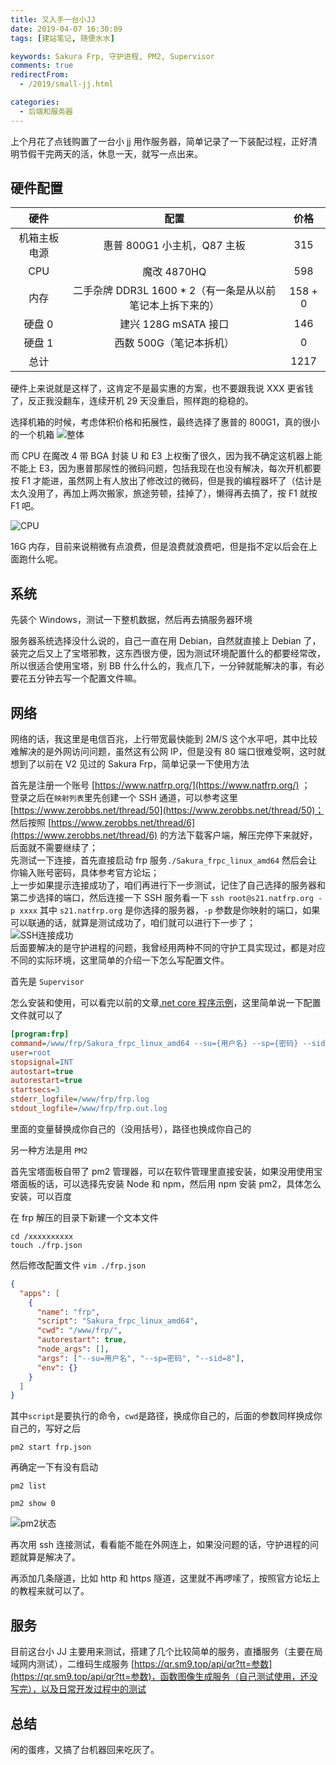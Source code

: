 ```yaml
---
title: 又入手一台小JJ
date: 2019-04-07 16:30:09
tags: [建站笔记, 随便水水]

keywords: Sakura Frp, 守护进程, PM2, Supervisor
comments: true
redirectFrom:
  - /2019/small-jj.html

categories:
  - 后端和服务器
---
```


上个月花了点钱购置了一台小 jj 用作服务器，简单记录了一下装配过程，正好清明节假干完两天的活，休息一天，就写一点出来。

<!-- more -->

## 硬件配置

|     硬件     |                            配置                            |  价格   |
| :----------: | :--------------------------------------------------------: | :-----: |
| 机箱主板电源 |                惠普 800G1 小主机，Q87 主板                 |   315   |
|     CPU      |                        魔改 4870HQ                         |   598   |
|     内存     | 二手杂牌 DDR3L 1600 \* 2（有一条是从以前笔记本上拆下来的） | 158 + 0 |
|    硬盘 0    |                    建兴 128G mSATA 接口                    |   146   |
|    硬盘 1    |                  西数 500G（笔记本拆机）                   |    0    |
|     总计     |                                                            |  1217   |

硬件上来说就是这样了，这肯定不是最实惠的方案，也不要跟我说 XXX 更省钱了，反正我没翻车，连续开机 29 天没重启，照样跑的稳稳的。

选择机箱的时候，考虑体积价格和拓展性，最终选择了惠普的 800G1，真的很小的一个机箱
![整体](https://s2.ax1x.com/2019/04/07/AhyDqf.jpg)

而 CPU 在魔改 4 带 BGA 封装 U 和 E3 上权衡了很久，因为我不确定这机器上能不能上 E3，因为惠普那尿性的微码问题，包括我现在也没有解决，每次开机都要按 F1 才能进，虽然网上有人放出了修改过的微码，但是我的编程器坏了（估计是太久没用了，再加上两次搬家，旅途劳顿，挂掉了），懒得再去搞了，按 F1 就按 F1 吧。

![CPU](https://s2.ax1x.com/2019/04/07/AhyBsP.jpg)

16G 内存，目前来说稍微有点浪费，但是浪费就浪费吧，但是指不定以后会在上面跑什么呢。

## 系统

先装个 Windows，测试一下整机数据，然后再去搞服务器环境

服务器系统选择没什么说的，自己一直在用 Debian，自然就直接上 Debian 了，装完之后又上了宝塔邪教，这东西很方便，因为测试环境配置什么的都要经常改，所以很适合使用宝塔，别 BB 什么什么的，我点几下，一分钟就能解决的事，有必要花五分钟去写一个配置文件嘛。

## 网络

网络的话，我这里是电信百兆，上行带宽最快能到 2M/S 这个水平吧，其中比较难解决的是外网访问问题，虽然这有公网 IP，但是没有 80 端口很难受啊，这时就想到了以前在 V2 见过的 Sakura Frp，简单记录一下使用方法

首先是注册一个账号 [https://www.natfrp.org/](https://www.natfrp.org/) ；  
登录之后在`映射列表`里先创建一个 SSH 通道，可以参考这里[https://www.zerobbs.net/thread/50](https://www.zerobbs.net/thread/50)；  
然后按照 [https://www.zerobbs.net/thread/6](https://www.zerobbs.net/thread/6) 的方法下载客户端，解压完停下来就好，后面就不需要继续了；  
先测试一下连接，首先直接启动 frp 服务`./Sakura_frpc_linux_amd64` 然后会让你输入账号密码，具体参考官方论坛；  
上一步如果提示连接成功了，咱们再进行下一步测试，记住了自己选择的服务器和第二步选择的端口，然后连接一下 SSH 服务看一下 `ssh root@s21.natfrp.org -p xxxx` 其中 `s21.natfrp.org` 是你选择的服务器，`-p` 参数是你映射的端口，如果可以联通的话，就算是测试成功了，咱们就可以进行下一步了；  
![SSH连接成功](https://s2.ax1x.com/2019/04/07/AhUbPx.png)  
后面要解决的是守护进程的问题，我曾经用两种不同的守护工具实现过，都是对应不同的实际环境，这里简单的介绍一下怎么写配置文件。

首先是 `Supervisor`

怎么安装和使用，可以看完以前的文章[.net core 程序示例](/2018/run-dotnetcore.html)，这里简单说一下配置文件就可以了

```ini
[program:frp]
command=/www/frp/Sakura_frpc_linux_amd64 --su={用户名} --sp={密码} --sid={前面命令行启动时候的编号}
user=root
stopsignal=INT
autostart=true
autorestart=true
startsecs=3
stderr_logfile=/www/frp/frp.log
stdout_logfile=/www/frp/frp.out.log
```

里面的变量替换成你自己的（没用括号），路径也换成你自己的

另一种方法是用 `PM2`

首先宝塔面板自带了 pm2 管理器，可以在软件管理里直接安装，如果没用使用宝塔面板的话，可以选择先安装 Node 和 npm，然后用 npm 安装 pm2，具体怎么安装，可以百度

在 frp 解压的目录下新建一个文本文件

```
cd /xxxxxxxxxx
touch ./frp.json
```

然后修改配置文件 `vim ./frp.json`

```json
{
  "apps": [
    {
      "name": "frp",
      "script": "Sakura_frpc_linux_amd64",
      "cwd": "/www/frp/",
      "autorestart": true,
      "node_args": [],
      "args": ["--su=用户名", "--sp=密码", "--sid=8"],
      "env": {}
    }
  ]
}
```

其中`script`是要执行的命令，`cwd`是路径，换成你自己的，后面的参数同样换成你自己的，写好之后

```
pm2 start frp.json
```

再确定一下有没有启动

```
pm2 list

pm2 show 0
```

![pm2状态](https://s2.ax1x.com/2019/04/07/AhDPv6.png)

再次用 ssh 连接测试，看看能不能在外网连上，如果没问题的话，守护进程的问题就算是解决了。

再添加几条隧道，比如 http 和 https 隧道，这里就不再啰嗦了，按照官方论坛上的教程来就可以了。

## 服务

目前这台小 JJ 主要用来测试，搭建了几个比较简单的服务，直播服务（主要在局域网内测试），二维码生成服务 [https://qr.sm9.top/api/qr?tt=参数](https://qr.sm9.top/api/qr?tt=参数)，函数图像生成服务（自己测试使用，还没写完），以及日常开发过程中的测试

## 总结

闲的蛋疼，又搞了台机器回来吃灰了。
